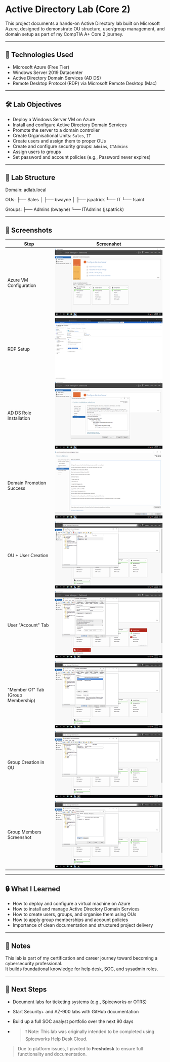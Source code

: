 # Active Directory Lab (Core 2)

This project documents a hands-on Active Directory lab built on Microsoft Azure, designed to demonstrate OU structure, user/group management, and domain setup as part of my CompTIA A+ Core 2 journey.

---

## 🔧 Technologies Used

- Microsoft Azure (Free Tier)
- Windows Server 2019 Datacenter
- Active Directory Domain Services (AD DS)
- Remote Desktop Protocol (RDP) via Microsoft Remote Desktop (Mac)

---

## 🛠️ Lab Objectives

- Deploy a Windows Server VM on Azure
- Install and configure Active Directory Domain Services
- Promote the server to a domain controller
- Create Organisational Units: `Sales`, `IT`
- Create users and assign them to proper OUs
- Create and configure security groups: `Admins`, `ITAdmins`
- Assign users to groups
- Set password and account policies (e.g., Password never expires)

---

## 🧩 Lab Structure

Domain: adlab.local

OUs:
├── Sales
│ ├── bwayne
│ ├── jspatrick
└── IT
└── fsaint

Groups:
├── Admins (bwayne)
└── ITAdmins (jspatrick)


---

## 📸 Screenshots

| Step | Screenshot |
|------|------------|
| Azure VM Configuration | ![](screenshots/vm-config.png) |
| RDP Setup | ![](screenshots/rdp-setup.png) |
| AD DS Role Installation | ![](screenshots/ad-role-installation.png) |
| Domain Promotion Success | ![](screenshots/domain-promotion-success.png) |
| OU + User Creation | ![](screenshots/aduc-users-ou.png) |
| User "Account" Tab | ![](screenshots/user-account-tab.png) |
| "Member Of" Tab (Group Membership) | ![](screenshots/member-of-tab.png) |
| Group Creation in OU | ![](screenshots/groups-in-ou.png) |
| Group Members Screenshot | ![](screenshots/group-members.png) |


---

## 🔒 What I Learned

- How to deploy and configure a virtual machine on Azure
- How to install and manage Active Directory Domain Services
- How to create users, groups, and organise them using OUs
- How to apply group memberships and account policies
- Importance of clean documentation and structured project delivery

---

## 📌 Notes

This lab is part of my certification and career journey toward becoming a cybersecurity professional.  
It builds foundational knowledge for help desk, SOC, and sysadmin roles.

---

## 🧠 Next Steps

- Document labs for ticketing systems (e.g., Spiceworks or OTRS)
- Start Security+ and AZ-900 labs with GitHub documentation
- Build up a full SOC analyst portfolio over the next 90 days

- > ❗ Note: This lab was originally intended to be completed using Spiceworks Help Desk Cloud.  
> Due to platform issues, I pivoted to **Freshdesk** to ensure full functionality and documentation.
